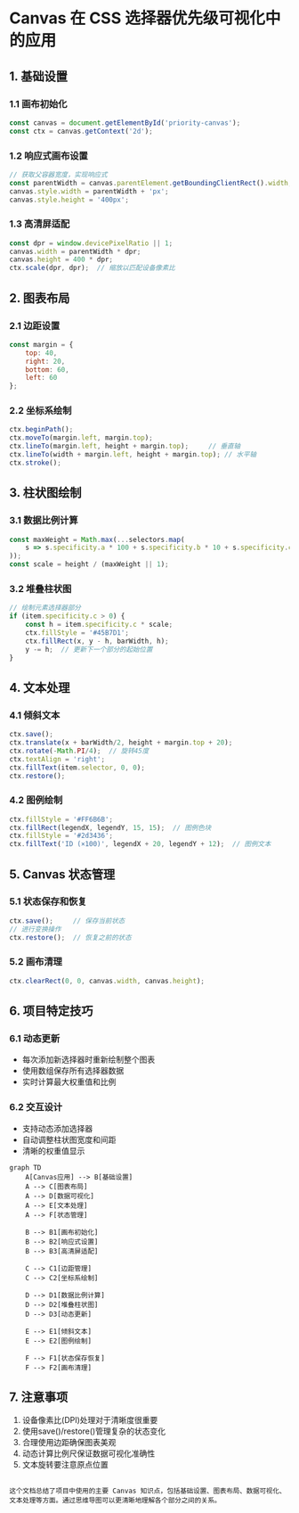 # Canvas 在 CSS 选择器优先级可视化中的应用

## 1. 基础设置

### 1.1 画布初始化
```javascript
const canvas = document.getElementById('priority-canvas');
const ctx = canvas.getContext('2d');
```

### 1.2 响应式画布设置
```javascript
// 获取父容器宽度，实现响应式
const parentWidth = canvas.parentElement.getBoundingClientRect().width;
canvas.style.width = parentWidth + 'px';
canvas.style.height = '400px';
```

### 1.3 高清屏适配
```javascript
const dpr = window.devicePixelRatio || 1;
canvas.width = parentWidth * dpr;
canvas.height = 400 * dpr;
ctx.scale(dpr, dpr);  // 缩放以匹配设备像素比
```

## 2. 图表布局

### 2.1 边距设置
```javascript
const margin = { 
    top: 40,
    right: 20, 
    bottom: 60, 
    left: 60 
};
```

### 2.2 坐标系绘制
```javascript
ctx.beginPath();
ctx.moveTo(margin.left, margin.top);
ctx.lineTo(margin.left, height + margin.top);     // 垂直轴
ctx.lineTo(width + margin.left, height + margin.top); // 水平轴
ctx.stroke();
```

## 3. 柱状图绘制

### 3.1 数据比例计算
```javascript
const maxWeight = Math.max(...selectors.map(
    s => s.specificity.a * 100 + s.specificity.b * 10 + s.specificity.c
));
const scale = height / (maxWeight || 1);
```

### 3.2 堆叠柱状图
```javascript
// 绘制元素选择器部分
if (item.specificity.c > 0) {
    const h = item.specificity.c * scale;
    ctx.fillStyle = '#45B7D1';
    ctx.fillRect(x, y - h, barWidth, h);
    y -= h;  // 更新下一个部分的起始位置
}
```

## 4. 文本处理

### 4.1 倾斜文本
```javascript
ctx.save();
ctx.translate(x + barWidth/2, height + margin.top + 20);
ctx.rotate(-Math.PI/4);  // 旋转45度
ctx.textAlign = 'right';
ctx.fillText(item.selector, 0, 0);
ctx.restore();
```

### 4.2 图例绘制
```javascript
ctx.fillStyle = '#FF6B6B';
ctx.fillRect(legendX, legendY, 15, 15);  // 图例色块
ctx.fillStyle = '#2d3436';
ctx.fillText('ID (×100)', legendX + 20, legendY + 12);  // 图例文本
```

## 5. Canvas 状态管理

### 5.1 状态保存和恢复
```javascript
ctx.save();     // 保存当前状态
// 进行变换操作
ctx.restore();  // 恢复之前的状态
```

### 5.2 画布清理
```javascript
ctx.clearRect(0, 0, canvas.width, canvas.height);
```

## 6. 项目特定技巧

### 6.1 动态更新
- 每次添加新选择器时重新绘制整个图表
- 使用数组保存所有选择器数据
- 实时计算最大权重值和比例

### 6.2 交互设计
- 支持动态添加选择器
- 自动调整柱状图宽度和间距
- 清晰的权重值显示

```mermaid
graph TD
    A[Canvas应用] --> B[基础设置]
    A --> C[图表布局]
    A --> D[数据可视化]
    A --> E[文本处理]
    A --> F[状态管理]

    B --> B1[画布初始化]
    B --> B2[响应式设置]
    B --> B3[高清屏适配]

    C --> C1[边距管理]
    C --> C2[坐标系绘制]

    D --> D1[数据比例计算]
    D --> D2[堆叠柱状图]
    D --> D3[动态更新]

    E --> E1[倾斜文本]
    E --> E2[图例绘制]

    F --> F1[状态保存恢复]
    F --> F2[画布清理]
```

## 7. 注意事项

1. 设备像素比(DPI)处理对于清晰度很重要
2. 使用save()/restore()管理复杂的状态变化
3. 合理使用边距确保图表美观
4. 动态计算比例尺保证数据可视化准确性
5. 文本旋转要注意原点位置
```

这个文档总结了项目中使用的主要 Canvas 知识点，包括基础设置、图表布局、数据可视化、文本处理等方面。通过思维导图可以更清晰地理解各个部分之间的关系。
